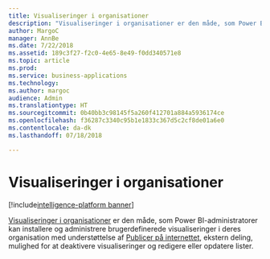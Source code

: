 ```yaml
---
title: Visualiseringer i organisationer
description: "Visualiseringer i organisationer er den måde, som Power BI-administratorer kan installere og administrere brugerdefinerede visualiseringer i deres organisation."
author: MargoC
manager: AnnBe
ms.date: 7/22/2018
ms.assetid: 189c3f27-f2c0-4e65-8e49-f0dd340571e8
ms.topic: article
ms.prod: 
ms.service: business-applications
ms.technology: 
ms.author: margoc
audience: Admin
ms.translationtype: HT
ms.sourcegitcommit: 0b40bb3c98145f5a260f412701a884a5936174ce
ms.openlocfilehash: f36287c3340c95b1e1833c367d5c2cf8de01a6e0
ms.contentlocale: da-dk
ms.lasthandoff: 07/18/2018

---
```

# <a name="organization-visuals"></a>Visualiseringer i organisationer

[!include[intelligence-platform banner](../../includes/intelligence-platform.md)]



[Visualiseringer i organisationer](https://docs.microsoft.com/power-bi/power-bi-custom-visuals-organization) er den måde, som Power BI-administratorer kan installere og administrere brugerdefinerede visualiseringer i deres organisation med understøttelse af [Publicer på internettet](https://docs.microsoft.com/power-bi/service-publish-to-web), ekstern deling, mulighed for at deaktivere visualiseringer og redigere eller opdatere lister.

